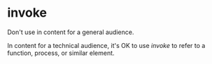 # invoke

Don't use in content for a general audience. 

In content for a technical audience, it's OK to use *invoke* to refer to a function, process, or similar element.
